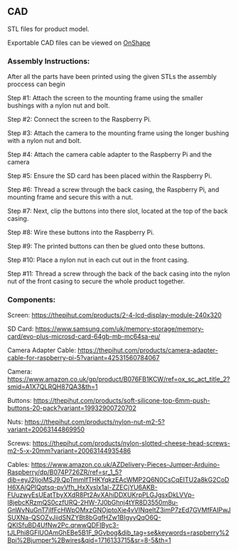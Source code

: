 ## CAD

STL files for product model.

Exportable CAD files can be viewed on [OnShape](https://cad.onshape.com/documents/a9ea1d888f3dee972e6036d2/w/ec1619c3bd35b931f617c110/e/a813004631bccc3c93063bfe?configuration=default&renderMode=0&uiState=6641d72f31b5ac3eef5448f5)


### Assembly Instructions:

After all the parts have been printed using the given STLs the assembly proccess can begin

Step #1: Attach the screen to the mounting frame using the smaller bushings with a nylon nut and bolt.

Step #2: Connect the screen to the Raspberry Pi.

Step #3: Attach the camera to the mounting frame using the longer bushing with a nylon nut and bolt.

Step #4: Attach the camera cable adapter to the Raspberry Pi and the camera

Step #5: Ensure the SD card has been placed within the Raspberry Pi.

Step #6: Thread a screw through the back casing, the Raspberry Pi, and mounting frame and secure this with a nut. 

Step #7: Next, clip the buttons into there slot, located at the top of the back casing. 

Step #8: Wire these buttons into the Raspberry Pi.

Step #9: The printed buttons can then be glued onto these buttons.

Step #10: Place a nylon nut in each cut out in the front casing.

Step #11: Thread a screw through the back of the back casing into the nylon nut of the front casing to secure the whole product together. 

### Components:

Screen: https://thepihut.com/products/2-4-lcd-display-module-240x320

SD Card: https://www.samsung.com/uk/memory-storage/memory-card/evo-plus-microsd-card-64gb-mb-mc64sa-eu/

Camera Adapter Cable: https://thepihut.com/products/camera-adapter-cable-for-raspberry-pi-5?variant=42531560784067

Camera: https://www.amazon.co.uk/gp/product/B076FB1KCW/ref=ox_sc_act_title_2?smid=A1X7QLRQH87QA3&th=1

Buttons: https://thepihut.com/products/soft-silicone-top-6mm-push-buttons-20-pack?variant=19932900720702

Nuts: https://thepihut.com/products/nylon-nut-m2-5?variant=20063144869950

Screws: https://thepihut.com/products/nylon-slotted-cheese-head-screws-m2-5-x-20mm?variant=20063144935486

Cables: https://www.amazon.co.uk/AZDelivery-Pieces-Jumper-Arduino-Raspberry/dp/B074P726ZR/ref=sr_1_5?dib=eyJ2IjoiMSJ9.QpTmmIfTHKYqkzEAcWMP2Q6N0CsCqEITU2a8kG2CoDH6XAjQPIQqtsq-pvVfh_HxXvsIx1al-ZZECjYU6AKB-FUuzwyEsUEatTbyXXdR8Pt2AvXAhiDDXUKrpPLGJgsxDkLVVp-l8jebcKRzmQS0czfURQ-2HW-7J0bGhnj4tYR8D3550m8u-GnWvNuGnT7jIfFcHWpOMxzGNOjptoXie4vVINqeItZ3imP7zEd7GVMfFAIPwJSUXNa-QSOZvJiidSNZYBt8bGgfHZw1BIgyyQqO6Q-QKISfuBD4UfNw2Pc.qrwwQDFIByc3-tJLPhi8GFlUOAmGhEBe5B1F_9Gvbog&dib_tag=se&keywords=raspberry%2Bpi%2Bjumper%2Bwires&qid=1716133715&sr=8-5&th=1

